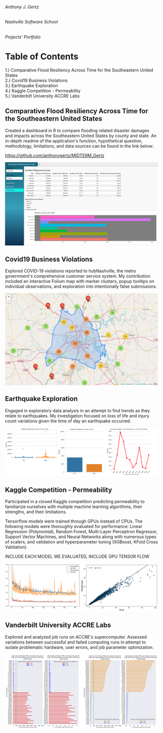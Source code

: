 ###### Anthony J. Gertz
###### Nashville Software School
###### Projects' Portfolio

# Table of Contents

1.) Comparative Flood Resiliency Across Time for the Southeastern United States<br>
2.) Covid19 Business Violations<br>
3.) Earthquake Exploration<br>
4.) Kaggle Competition - Permeability<br>
5.) Vanderbilt University ACCRE Labs<br>

## Comparative Flood Resiliency Across Time for the Southeastern United States
Created a dashboard in R to compare flooding related disaster damages and impacts across the Southeastern United States by county and state. An in-depth readme of the application's function, hypothetical question, methodology, limitations, and data sources can be found in the link below: 

https://github.com/anthonygertz/MIDTERM_Gertz

![IMAGE1](https://github.com/anthonygertz/Portfolio/blob/7c49b04f71094a20b881d536b9382eb976bfbb03/Midterm.PNG)

## Covid19 Business Violations
Explored COVID-19 violations reported to hubNashville, the metro government's comprehensive customer service system. My contribution included an interactive Folium map with marker clusters, popup tooltips on individual observations, and exploration into intentionally false submissions.  

![IMAGE2](https://github.com/anthonygertz/Portfolio/blob/c2713c676d9272deb06a911b610225a1e0e1b67e/covid.png)

## Earthquake Exploration
Engaged in exploratory data analysis in an attempt to find trends as they relate to earthquakes. My investigation focused on loss of life and injury count variations given the time of day an earthquake occurred. 

![IMAGE3](https://github.com/anthonygertz/Portfolio/blob/585d71d29fac16599faa2ec50ba1e68782f177c5/eq.PNG)

## Kaggle Competition - Permeability
Participated in a closed Kaggle competition predicting permeability to familiarize ourselves with multiple machine learning algorithms, their strengths, and their limitations. 

Tensorflow models were trained through GPUs instead of CPUs. The following models were thoroughly evaluated for performance: Linear Regression (Polynomial), Random Forest, Multi-Layer Perceptron Regressor, Support Vector Machines, and Neural Networks along with numerous types of scalers, and validation and hyperparameter tuning (XGBoost, KFold Cross Validation).

INCLUDE EACH MODEL WE EVALUATED, INCLUDE GPU TENSOR FLOW

![IMAGE4](https://github.com/anthonygertz/Portfolio/blob/585d71d29fac16599faa2ec50ba1e68782f177c5/kaggle.PNG)

## Vanderbilt University ACCRE Labs
Explored and analyzed job runs on ACCRE's supercomputer. Assessed variations between successful and failed computing runs in attempt to isolate problematic hardware, user errors, and job parameter optimization. 

![IMAGE5](https://github.com/anthonygertz/Portfolio/blob/c2713c676d9272deb06a911b610225a1e0e1b67e/accre.png)